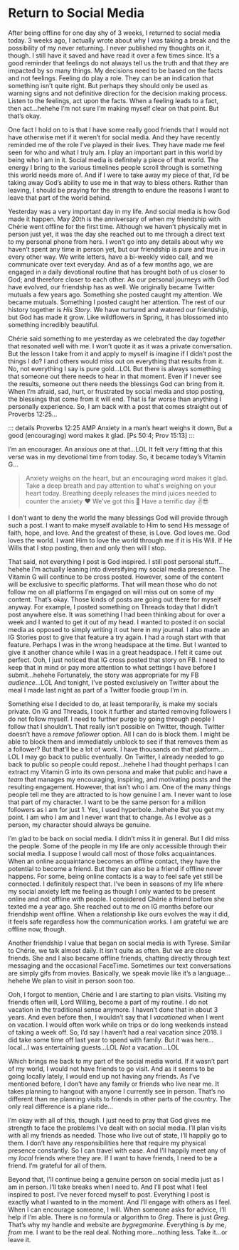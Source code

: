 # Return to Social Media

After being offline for one day shy of 3 weeks, I returned to social media today. 3 weeks ago, I actually wrote about why I was taking a break and the possibility of my never returning. I never published my thoughts on it, though. I still have it saved and have read it over a few times since. It’s a good reminder that feelings do not always tell us the truth and that they are impacted by so many things. My decisions need to be based on the facts and not feelings. Feeling do play a role. They can be an indication that something isn’t quite right. But perhaps they should only be used as warning signs and not definitive direction for the decision making process. Listen to the feelings, act upon the facts. When a feeling leads to a fact, then act…hehehe I’m not sure I’m making myself clear on that point. But that’s okay.

One fact I hold on to is that I have some really good friends that I would not have otherwise met if it weren’t for social media. And they have recently reminded me of the role I’ve played in their lives. They have made me feel seen for who and what I truly am. I play an important part in this world by being who I am in it. Social media is definitely a piece of that world. The energy I bring to the various timelines people scroll through is something this world needs more of. And if I were to take away my piece of that, I’d be taking away God’s ability to use me in that way to bless others. Rather than leaving, I should be praying for the strength to endure the reasons I want to leave that part of the world behind.

Yesterday was a very important day in my life. And social media is how God made it happen. May 20th is the anniversary of when my friendship with Chérie went offline for the first time. Although we haven’t physically met in person just yet, it was the day she reached out to me through a direct text to my personal phone from hers. I won’t go into any details about why we haven’t spent any time in person yet, but our friendship is pure and true in every other way. We write letters, have a bi-weekly video call, and we communicate over text everyday. And as of a few months ago, we are engaged in a daily devotional routine that has brought both of us closer to God; and therefore closer to each other. As our personal journeys with God have evolved, our friendship has as well. We originally became Twitter mutuals a few years ago. Something she posted caught my attention. We became mutuals. Something I posted caught her attention. The rest of our history together is *His Story*. We have nurtured and watered our friendship, but God has made it grow. Like wildflowers in Spring, it has blossomed into something incredibly beautiful.

Chérie said something to me yesterday as we celebrated the day *together* that resonated well with me. I won’t quote it as it was a private conversation. But the lesson I take from it and apply to myself is imagine if I didn’t post the things I do? I and others would miss out on everything that results from it. No, not everything I say is pure gold…LOL But there is always something that someone out there needs to hear in that moment. Even if I never see the results, someone out there needs the blessings God can bring from it. When I’m afraid, sad, hurt, or frustrated by social media and stop posting, the blessings that come from it will end. That is far worse than anything I personally experience. So, I am back with a post that comes straight out of Proverbs 12:25…

::: details Proverbs 12:25 AMP
Anxiety in a man’s heart weighs it down, But a good (encouraging) word makes it glad. [Ps 50:4; Prov 15:13]
:::

I’m an encourager. An anxious one at that…LOL It felt very fitting that this verse was in my devotional time from today. So, it became today’s Vitamin G…

> Anxiety weighs on the heart, but an encouraging word makes it glad. Take a deep breath and pay attention to what's weighing on your heart today. Breathing deeply releases the mind juices needed to counter the anxiety ❤️ We’ve got this 🙌 Have a terrific day ✌️😎

I don’t want to deny the world the many blessings God will provide through such a post. I want to make myself available to Him to send His message of faith, hope, and love. And the greatest of these, is Love. God loves me. God loves the world. I want Him to love the world through me if it is His Will. If He Wills that I stop posting, then and only then will I stop.

That said, not everything I post is God inspired. I still post personal stuff…hehehe I’m actually leaning into diversifying my social media presence. The Vitamin G will continue to be cross posted. However, some of the content will be exclusive to specific platforms. That will mean those who do not follow me on all platforms I’m engaged on will miss out on some of my content. That’s okay. Those kinds of posts are going out there for myself anyway. For example, I posted something on Threads today that I didn’t post anywhere else. It was something I had been thinking about for over a week and I wanted to get it out of my head. I wanted to posted it on social media as opposed to simply writing it out here in my journal. I also made an IG Stories post to give that feature a try again. I had a rough start with that feature. Perhaps I was in the wrong headspace at the time. But I wanted to give it another chance while I was in a great headspace. I felt it came out perfect. Ooh, I just noticed that IG cross posted that story on FB. I need to keep that in mind or pay more attention to what settings I have before I submit…hehehe Fortunately, the story was appropriate for my FB *audience*…LOL And tonight, I’ve posted exclusively on Twitter about the meal I made last night as part of a Twitter foodie group I’m in.

Something else I decided to do, at least temporarily, is make my socials private. On IG and Threads, I took it further and started removing followers I do not follow myself. I need to further purge by going through people I follow that I shouldn’t. That really isn’t possible on Twitter, though. Twitter doesn’t have a *remove follower* option. All I can do is block them. I might be able to block them and immediately unblock to see if that removes them as a follower? But that’ll be a lot of work. I have thousands on that platform…LOL I may go back to public eventually. On Twitter, I already needed to go back to public so people could repost…hehehe I had thought perhaps I can extract my Vitamin G into its own persona and make that public and have a *team* that manages my encouraging, inspiring, and motivating posts and the resulting engagement. However, that isn’t who I am. One of the many things people tell me they are attracted to is how genuine I am. I never want to lose that part of my character. I want to be the same person for a million followers as I am for just 1. Yes, I used hyperbole…hehehe But you get my point. I am who I am and I never want that to change. As I evolve as a person, my character should always be genuine.

I’m glad to be back on social media. I didn’t miss it in general. But I did miss the people. Some of the people in my life are only accessible through their social media. I suppose I would call most of those folks acquaintances. When an online acquaintance becomes an offline contact, they have the potential to become a friend. But they can also be a friend if offline never happens. For some, being online contacts is a way to feel safe yet still be connected. I definitely respect that. I’ve been in seasons of my life where my social anxiety left me feeling as though I only wanted to be present online and not offline with people. I considered Chérie a friend before she texted me a year ago. She reached out to me on IG months before our friendship went offline. When a relationship like ours evolves the way it did, it feels safe regardless how the communication works. I am grateful we are offline now, though.

Another friendship I value that began on social media is with Tyrese. Similar to Chérie, we talk almost daily. It isn’t quite as often. But we are close friends. She and I also became offline friends, chatting directly through text messaging and the occasional FaceTime. Sometimes our text conversations are simply gifs from movies. Basically, we speak movie like it’s a language…hehehe We plan to visit in person soon too.

Ooh, I forgot to mention, Chérie and I are starting to plan visits. Visiting my friends often will, Lord Willing, become a part of my routine. I do not vacation in the traditional sense anymore. I haven’t done that in about 3 years. And even before then, I wouldn’t say that I *vacationed* when I went on vacation. I would often work while on trips or do long weekends instead of taking a week off. So, I’d say I haven’t had a real vacation since 2018. I did take some time off last year to spend with family. But it was here…local…I was entertaining guests…LOL *Not* a vacation…LOL

Which brings me back to my part of the social media world. If it wasn’t part of my world, I would not have friends to go visit. And as it seems to be going locally lately, I would end up not having any friends. As I’ve mentioned before, I don’t have any family or friends who live near me. It takes planning to hangout with anyone I currently see in person. That’s no different than me planning visits to friends in other parts of the country. The only real difference is a plane ride…

I’m okay with all of this, though. I just need to pray that God gives me strength to face the problems I’ve dealt with on social media. I’ll plan visits with all my friends as needed. Those who live out of state, I’ll happily go to them. I don’t have any responsibilities here that require my physical presence constantly. So I can travel with ease. And I’ll happily meet any of my *local* friends where they are. If I want to have friends, I need to be a friend. I’m grateful for all of them.

Beyond that, I’ll continue being a genuine person on social media just as I am in person. I’ll take breaks when I need to. And I’ll post what I feel inspired to post. I’ve never forced myself to post. Everything I post is exactly what I wanted to in the moment. And I’ll engage with others as I feel. When I can encourage someone, I will. When someone asks for advice, I’ll help if I’m able. There is no formula or algorithm to *Greg*. There is just *Greg*. That’s why my handle and website are *bygregmarine*. Everything is *by* me, *from* me. I want to be the real deal. Nothing more…nothing less. Take it…or leave it.